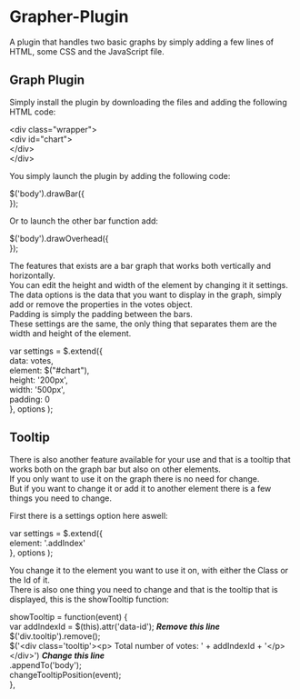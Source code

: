 # Grapher-Plugin

A plugin that handles two basic graphs by simply adding a few lines of HTML, some CSS and the JavaScript file.
<h2>Graph Plugin</h2>
Simply install the plugin by downloading the files and adding the following HTML code:</br>

&lt;div class="wrapper"&gt;</br>
    &lt;div id="chart"&gt;</br>
    &lt;/div&gt;</br>
&lt;/div&gt;</br>

You simply launch the plugin by adding the following code:</br>

$('body').drawBar({</br>
});</br>

Or to launch the other bar function add: </br>

$('body').drawOverhead({</br>
});</br>

The features that exists are a bar graph that works both vertically and horizontally. </br>
You can edit the height and width of the element by changing it it settings.</br>
The data options is the data that you want to display in the graph, simply add or remove the properties in the votes object.</br>
Padding is simply the padding between the bars.</br>
These settings are the same, the only thing that separates them are the width and height of the element.</br>

var settings = $.extend({</br>
    data: votes,</br>
    element: $("#chart"),</br>
    height: '200px',</br>
    width: '500px',</br>
    padding: 0</br>
  }, options );</br>

<h2>Tooltip</h2>
There is also another feature available for your use and that is a tooltip that works both on the graph bar but also on other elements.</br>
If you only want to use it on the graph there is no need for change. </br>
But if you want to change it or add it to another element there is a few things you need to change.</br>

First there is a settings option here aswell:</br>

var settings = $.extend({</br>
    element: '.addIndex'</br>
}, options );</br>

You change it to the element you want to use it on, with either the Class or the Id of it.</br>
There is also one thing you need to change and that is the tooltip that is displayed, this is the showTooltip function:

showTooltip = function(event) {</br>
    var addIndexId = $(this).attr('data-id'); <b>*Remove this line*</b></br>
    $('div.tooltip').remove();</br>
    $('&lt;div class='tooltip'&gt;&lt;p&gt; Total number of votes: ' + addIndexId + '&lt;/p&gt;&lt;/div&gt;') <b>*Change this line*</b></br>
        .appendTo('body');</br>
    changeTooltipPosition(event);</br>
},</br>

